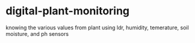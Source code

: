 # digital-plant-monitoring
knowing the various values from plant using ldr, humidity, temerature, soil moisture, and ph sensors

